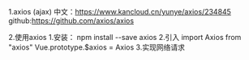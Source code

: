 1.axios  (ajax)
	中文：https://www.kancloud.cn/yunye/axios/234845
	github:https://github.com/axios/axios

2.使用axios
	1.安装：
		npm install --save axios
	2.引入
		import Axios from "axios"
		Vue.prototype.$axios = Axios
	3.实现网络请求